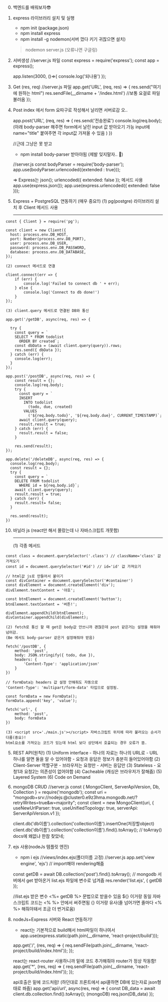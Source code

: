 0. 백엔드를 배워보자😎
1. express 라이브러리 설치 및 실행
    - npm init (package.json)
    - npm install express
    - npm install -g nodemon(서버 껐다 키기 귀찮으면 설치)
     > nodemon server.js (오류나면 구글링)
    
2. 서버생성
    //server.js 파일
    const express = require('express');
    const app = express();

    app.listen(3000, ()=>{
        console.log('되나용')
    });

3. Get (res, req)
    //server.js 파일
    app.get('URL', (req, res) => {
        res.send("여기에 원하는 html")
        res.sendFile(__dirname + '/index.html') //보통 요걸로 파일 불러옴
    });

4. Post
    index 에서 form 요따구로 작성해서 날리면 서버로감 오..
    <form action="/submit" method="post">
    
    app.post('URL', (req, res) => {
        res.send('전송완료')
        console.log(req.body); 
        (아래 body-parser 해주면 form에서 날린 input 값 받아오기 가능 input에 name="title" 붙여주면 각 input값 가져올 수 있음 )
    })
    
    //근데 그냥은 못 받고 
    - npm install body-parser 받아야됨 (제발 잊지말자.. 🥲)

    //server.js 
    const bodyParser = require('body-parser');
    app.use(bodyParser.urlencoded({extended : true}));

    => Express는 json(); urlencoded({ extended: false }); 메서드 사용
    app.use(express.json());
    app.use(express.urlencoded({ extended: false }));
    
9. Express + PostgreSQL 연동하기 (매우 중요!!)
    (1) pg(postgre) 라이브러리 설치 후 Client 메서드 사용 <hr />
    
```
const { Client } = require('pg');

const client = new Client({
  host: process.env.DB_HOST,
  port: Number(process.env.DB_PORT),
  user: process.env.DB_USER,
  password: process.env.DB_PASSWORD,
  database: process.env.DB_DATABASE,
});

```
    (2) connect 메서드로 연결

```
client.connect(err => {
    if (err) {
        console.log('Failed to connect db ' + err);
    } else {
        console.log('Connect to db done!')
    }
});
```
    (3) client.query 메서드로 연결된 DB와 통신

```
app.get('/getDB', async(req, res) => {

  try {
    const query = `
    SELECT * FROM todolist 
      ORDER BY created`;
    const dbData = (await client.query(query)).rows;
    res.send({ dbData });
  } catch (err) {
    console.log(err);
  }
});

app.post('/postDB', async(req, res) => {
    const result = {};
    console.log(req.body);
    try {
      const query = `
      INSERT 
        INTO todolist 
          (todo, due, created)
        VALUES 
          ('${req.body.todo}', '${req.body.due}', CURRENT_TIMESTAMP)`;
      await client.query(query);
      result.result = true;
    } catch (err) {
      result.result = false;
    }
    
    res.send(result);
});

app.delete('/deleteDB', async(req, res) => {
  console.log(req.body);
  const result = {};
  try {
    const query = `
    DELETE FROM todolist 
      WHERE id = ${req.body.id}`;
    await client.query(query);
    result.result = true;
  } catch (err) {
    result.result= false;
  }

  res.send(result);
})
```

10. 바닐라 js (react만 해서 몰랐는데 나 자바스크립트 개못함) <hr />
    (1) 각종 메서드
    
```
const class = document.querySelector('.class') // className='class' 값 가져오기
const id = document.querySelector('#id') // id='id' 값 가져오기

// html값 js로 만들어서 붙이기
const divContainer = document.querySelector('#container')
const divElement = document.createElement('div');
divElement.textContent = '야호';

const btnElement = document.createElement('button');
btnElement.textContent = '버튼!';

divElement.appendChild(btnElement);
divContainer.appendChild(divElement);
```
    (2) fetch로 통신 할 때 get은 body값 안쓰니까 괜찮은데 post 같은거는 설정을 해줘야 넘어감. 
    (Be 에서도 body-parser 같은거 설정해줘야 받음)
    
```
fetch('/postDB', {
    method: 'post',
    body: JSON.stringify({ todo, due }),
    headers: {
        'Content-Type': 'application/json'
    }
})

// formData는 headers 값 설정 안해줘도 자동으로 
'Content-Type': 'multipart/form-data' 타입으로 설정됨.

const formData = new FormData();
formData.append('key', 'value');

fetch('url', {
    method: 'post',
    body: formData
})

```
    (3) <script src='./main.js'></script> 자바스크립트 위치에 따라 불러오는 순서가 다름(중요)! 
    html요소를 가져오는 코드가 있는데 html 보다 상단에서 호출되는 경우 오류가 뜸.

5. REST API(원칙!)
    (1) Uniform interface
        - 하나의 자료는 하나의 URL로
        - URL 하나를 알면 둘을 알 수 있어야함
        - 요청과 응답은 정보가 충분히 들어있어야함
    (2) Client-Server 역할구분
        - 브라우저는 요청만
        - 서버는 응답만
    (3) Stateless
        - 요청1과 요청2는 의존성이 없어야함
    (4) Cacheable (캐싱은 브라우저가 잘해줌)
    (5) Layered System
    (6) Code on Demand

6. mongoDB CRUD
    //server.js
    const { MongoClient, ServerApiVersion, Db, Collection } = require('mongodb');
    const uri = "mongodb+srv://nodejs:<password>@cluster0.e9z3hma.mongodb.net/?retryWrites=true&w=majority";
    const client = new MongoClient(uri, { useNewUrlParser: true, useUnifiedTopology: true, serverApi: ServerApiVersion.v1 });

    client.db('db이름').collection('collection이름').insertOne(저장할object)
    client.db('db이름').collection('collection이름').find().toArray(); 
    // toArray()  docs에 왜없냐 한참 찾았네;

7. ejs 사용(nodeJs 템플릿 엔진)
    - npm i ejs
    //views/index.ejs(폴더이름 고정)
    //server.js
    app.set('view engine', 'ejs') // import해야 rendering해줌

    const getDB = await DB.collection('post').find().toArray();
    // mongodb 서버에서 get 받아온거 list.ejs 파일에 변수로 넘겨줌
    res.render('list.ejs', { getDB });

    //list.ejs
    받은 변수 <%= getDB %> 문법으로 받을수 있음 ${} 이거랑 동일
    자바스크립트 코드는 <% %> 안에서 써주면됨 {} 이거랑 유사(줄 넘어가면 줄마다 <% %> 해줘야돼서 조금 더 번거로움)

8. nodeJs+Express 서버와 React 연동하기!
    - react는 기본적으로 build해서 html파일이 하나여서
    app.use(express.static(path.join(__dirname, 'react-project/build')));

    app.get('/', (res, req) => {
        req.sendFile(path.join(__dirname, 'react-project/build/index.html'));
    });

    react는 react-router 사용하니까 밑에 코드 추가해줘야 router가 정상 작동함!
    app.get('*', (res, req) => {
        req.sendFile(path.join(__dirname, 'react-project/build/index.html'));
    });

    api호출은 밑에 코드처럼! (하던대로 프론트에서 api콜하면 DB에 있는자료 json형태로 쏴줌)
    app.get('api/url', async(res, req) => {
        const DB_data = await client.db.collection.find().toArray(); (mongoDB)
        req.json(DB_data)
    });
